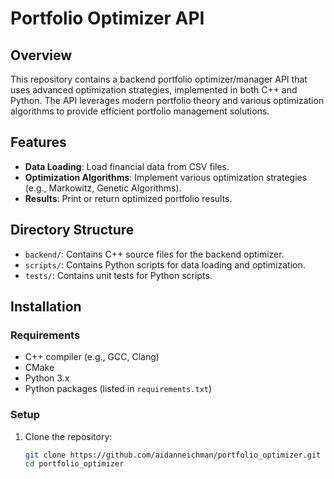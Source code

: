 # Portfolio Optimizer API

## Overview
This repository contains a backend portfolio optimizer/manager API that uses advanced optimization strategies, implemented in both C++ and Python. The API leverages modern portfolio theory and various optimization algorithms to provide efficient portfolio management solutions.

## Features
- **Data Loading**: Load financial data from CSV files.
- **Optimization Algorithms**: Implement various optimization strategies (e.g., Markowitz, Genetic Algorithms).
- **Results**: Print or return optimized portfolio results.

## Directory Structure
- `backend/`: Contains C++ source files for the backend optimizer.
- `scripts/`: Contains Python scripts for data loading and optimization.
- `tests/`: Contains unit tests for Python scripts.

## Installation
### Requirements
- C++ compiler (e.g., GCC, Clang)
- CMake
- Python 3.x
- Python packages (listed in `requirements.txt`)

### Setup
1. Clone the repository:
   ```bash
   git clone https://github.com/aidanneichman/portfolio_optimizer.git
   cd portfolio_optimizer
